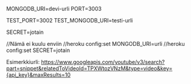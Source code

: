 MONGODB_URI=devi-urli
PORT=3003

TEST_PORT=3002
TEST_MONGODB_URI=testi-urli

SECRET=jotain

//Nämä ei kuulu enviin
//heroku config:set MONGODB_URI=urli
//heroku config:set SECRET=jotain

Esimerkkiurli: https://www.googleapis.com/youtube/v3/search?part=snippet&relatedToVideoId=TPXWtozVNzM&type=video&key={api_key}&maxResults=10
